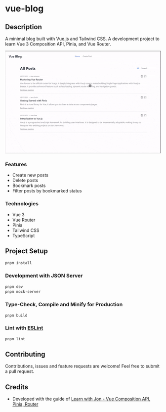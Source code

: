 # vue-blog

## Description

A minimal blog built with Vue.js and Tailwind CSS. A development project to learn Vue 3 Composition API, Pinia, and Vue Router.

![vue-blog](./vue-blog.gif)

### Features

- Create new posts
- Delete posts
- Bookmark posts
- Filter posts by bookmarked status

### Technologies

- Vue 3
- Vue Router
- Pinia
- Tailwind CSS
- TypeScript

## Project Setup

```sh
pnpm install
```

### Development with JSON Server

```sh
pnpm dev
pnpm mock-server
```

### Type-Check, Compile and Minify for Production

```sh
pnpm build
```

### Lint with [ESLint](https://eslint.org/)

```sh
pnpm lint
```

## Contributing

Contributions, issues and feature requests are welcome! Feel free to submit a pull request.

## Credits

- Developed with the guide of [Learn with Jon - Vue Composition API, Pinia, Router](https://youtu.be/WSh8iiWgOLg?si=uM8hHqCTg3j5UesK)
